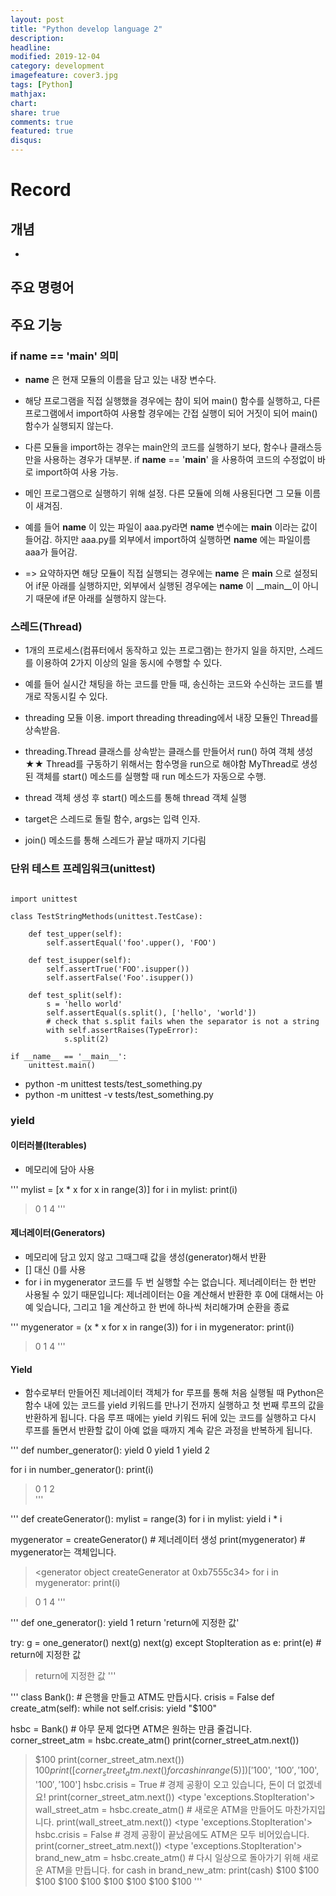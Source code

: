 ```yaml
---
layout: post
title: "Python develop language 2"
description: 
headline: 
modified: 2019-12-04
category: development
imagefeature: cover3.jpg
tags: [Python]
mathjax: 
chart: 
share: true
comments: true
featured: true
disqus:
---
```


# Record
## 개념
- 
## 주요 명령어


## 주요 기능
### if __name__ == '__main__' 의미
- __name__ 은 현재 모듈의 이름을 담고 있는 내장 변수다.

- 해당 프로그램을 직접 실행했을 경우에는 참이 되어 main() 함수를 실행하고, 다른 프로그램에서 import하여 사용할 경우에는 간접 실행이 되어 거짓이 되어  main()함수가 실행되지 않는다.

- 다른 모듈을 import하는 경우는 main안의 코드를 실행하기 보다, 함수나 클래스등만을 사용하는 경우가 대부분.  if __name__ == '__main__'  을 사용하여 코드의 수정없이 바로 import하여 사용 가능.

- 메인 프로그램으로 실행하기 위해 설정.
다른 모듈에 의해 사용된다면 그 모듈 이름이 새겨짐.

- 예를 들어  __name__  이 있는 파일이 aaa.py라면 __name__ 변수에는 __main__ 이라는 값이 들어감.
하지만 aaa.py를 외부에서 import하여 실행하면 __name__ 에는 파일이름 aaa가 들어감.

-  => 요약하자면 해당 모듈이 직접 실행되는 경우에는 __name__ 은 __main__ 으로 설정되어 if문 아래를 실행하지만, 외부에서 실행된 경우에는 __name__ 이 __main__이 아니기 때문에 if문 아래를 실행하지 않는다.

### 스레드(Thread)
- 1개의 프로세스(컴퓨터에서 동작하고 있는 프로그램)는 한가지 일을 하지만, 스레드를 이용하여 2가지 이상의 일을 동시에 수행할 수 있다.

- 예를 들어 실시간 채팅을 하는 코드를 만들 때, 송신하는 코드와 수신하는 코드를 별개로 작동시킬 수 있다.

- threading 모듈 이용. import threading
threading에서 내장 모듈인 Thread를 상속받음.

- threading.Thread 클래스를 상속받는 클래스를 만들어서 run() 하여 객체 생성
★★ Thread를 구동하기 위해서는 함수명을 run으로 해야함
​	MyThread로 생성된 객체를 start() 메소드를 실행할 때 run 메소드가 자동으로 수행.

- thread 객체 생성 후 start() 메소드를 통해 thread 객체 실행
- target은 스레드로 돌릴 함수, args는 입력 인자.
- join() 메소드를 통해 스레드가 끝날 때까지 기다림

### 단위 테스트 프레임워크(unittest)
<pre><code>
import unittest

class TestStringMethods(unittest.TestCase):

    def test_upper(self):
        self.assertEqual('foo'.upper(), 'FOO')

    def test_isupper(self):
        self.assertTrue('FOO'.isupper())
        self.assertFalse('Foo'.isupper())

    def test_split(self):
        s = 'hello world'
        self.assertEqual(s.split(), ['hello', 'world'])
        # check that s.split fails when the separator is not a string
        with self.assertRaises(TypeError):
            s.split(2)

if __name__ == '__main__':
    unittest.main()
</code></pre>

- python -m unittest tests/test_something.py
- python -m unittest -v tests/test_something.py


### yield 
#### 이터러블(Iterables)
- 메모리에 담아 사용

'''
mylist = [x * x for x in range(3)]
for i in mylist:
    print(i)

> 0
> 1
> 4
'''

#### 제너레이터(Generators)
- 메모리에 담고 있지 않고 그때그때 값을 생성(generator)해서 반환
- [] 대신 ()를 사용
- for i in mygenerator 코드를 두 번 실행할 수는 없습니다. 제너레이터는 한 번만 사용될 수 있기 때문입니다: 제너레이터는 0을 계산해서 반환한 후 0에 대해서는 아예 잊습니다, 그리고 1을 계산하고 한 번에 하나씩 처리해가며 순환을 종료

'''
mygenerator = (x * x for x in range(3))
for i in mygenerator:
    print(i)

> 0
> 1
> 4
'''

#### Yield
- 함수로부터 만들어진 제너레이터 객체가 for 루프를 통해 처음 실행될 때 Python은 함수 내에 있는 코드를 yield 키워드를 만나기 전까지 실행하고 첫 번째 루프의 값을 반환하게 됩니다. 다음 루프 때에는 yield 키워드 뒤에 있는 코드를 실행하고 다시 루프를 돌면서 반환할 값이 아예 없을 때까지 계속 같은 과정을 반복하게 됩니다.

'''
def number_generator():
    yield 0
    yield 1
    yield 2
 
for i in number_generator():
    print(i)

> 0
> 1
> 2    
'''

'''
def createGenerator():
    mylist = range(3)
    for i in mylist:
        yield i * i

mygenerator = createGenerator() # 제너레이터 생성
print(mygenerator) # mygenerator는 객체입니다.
> <generator object createGenerator at 0xb7555c34>
for i in mygenerator:
    print(i)

> 0
> 1
> 4
'''

'''
def one_generator():
    yield 1
    return 'return에 지정한 값'
 
try:
    g = one_generator()
    next(g)
    next(g)
except StopIteration as e:
    print(e)    # return에 지정한 값

> return에 지정한 값
'''

'''
class Bank(): # 은행을 만들고 ATM도 만듭시다.
    crisis = False
    def create_atm(self):
        while not self.crisis:
            yield "$100"

hsbc = Bank() # 아무 문제 없다면 ATM은 원하는 만큼 줄겁니다.
corner_street_atm = hsbc.create_atm()
print(corner_street_atm.next())
> $100
print(corner_street_atm.next())
> $100
print([corner_street_atm.next() for cash in range(5)])
> ['$100', '$100', '$100', '$100', '$100']
hsbc.crisis = True # 경제 공황이 오고 있습니다, 돈이 더 없겠네요!
print(corner_street_atm.next())
> <type 'exceptions.StopIteration'>
wall_street_atm = hsbc.create_atm() # 새로운 ATM을 만들어도 마찬가지입니다.
print(wall_street_atm.next())
> <type 'exceptions.StopIteration'>
hsbc.crisis = False # 경제 공황이 끝났음에도 ATM은 모두 비어있습니다.
print(corner_street_atm.next())
> <type 'exceptions.StopIteration'>
brand_new_atm = hsbc.create_atm() # 다시 일상으로 돌아가기 위해 새로운 ATM을 만듭니다.
for cash in brand_new_atm:
    print(cash)
> $100
> $100
> $100
> $100
> $100
> $100
> $100
> $100
> $100
'''